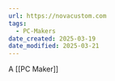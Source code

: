 ```yaml
---
url: https://novacustom.com
tags:
  - PC-Makers
date_created: 2025-03-19
date_modified: 2025-03-21
---
```

A [[PC Maker]]
